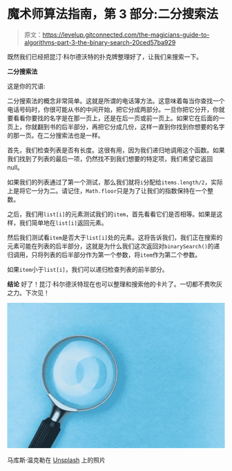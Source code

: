 # 魔术师算法指南，第 3 部分:二分搜索法

> 原文：<https://levelup.gitconnected.com/the-magicians-guide-to-algorithms-part-3-the-binary-search-20ced57ba929>

既然我们已经把昆汀·科尔德沃特的扑克牌整理好了，让我们来搜索一下。

**二分搜索法**

这是你的咒语:

二分搜索法的概念非常简单。这就是所谓的电话簿方法。这意味着每当你查找一个电话号码时，你很可能从书的中间开始，把它分成两部分。一旦你把它分开，你就要看看你要找的名字是在那一页上，还是在后一页或前一页上。如果它在后面的一页上，你就翻到书的后半部分，再把它分成几份，这样一直到你找到你想要的名字的那一页。在二分搜索法也是一样。

首先，我们检查列表是否有长度。这很有用，因为我们递归地调用这个函数。如果我们找到了列表的最后一项，仍然找不到我们想要的特定项，我们希望它返回 null。

如果我们的列表通过了第一个测试，那么我们就将`i`分配给`items.length/2`，实际上是将它一分为二。请记住，`Math.floor`只是为了让我们的指数保持在一个整数。

之后，我们用`list[i]`的元素测试我们的`item`，首先看看它们是否相等。如果是这样，我们简单地在`list[i]`返回元素。

然后我们测试看`item`是否大于`list[i]`处的元素。这将告诉我们，我们正在搜索的元素可能在列表的后半部分，这就是为什么我们这次返回对`binarySearch()`的递归调用，只将列表的后半部分作为第一个参数，将`item`作为第二个参数。

如果`item`小于`list[i]`，我们可以递归检查列表的前半部分。

**结论**
好了！昆汀·科尔德沃特现在也可以整理和搜索他的卡片了。一切都不费吹灰之力。下次见！

![](img/5c22f877e3667d57e16c52b36d1bf139.png)

马库斯·温克勒在 [Unsplash](https://unsplash.com?utm_source=medium&utm_medium=referral) 上的照片